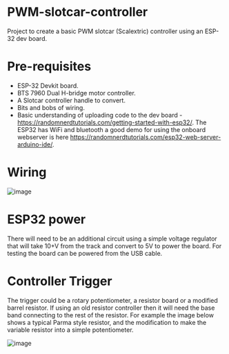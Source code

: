 # PWM-slotcar-controller
Project to create a basic PWM slotcar (Scalextric) controller using an ESP-32 dev board.

# Pre-requisites
- ESP-32 Devkit board.
- BTS 7960 Dual H-bridge motor controller.
- A Slotcar controller handle to convert.
- Bits and bobs of wiring.
- Basic understanding of uploading code to the dev board - https://randomnerdtutorials.com/getting-started-with-esp32/. The ESP32 has WiFi and bluetooth a good demo for using the onboard webserver is here https://randomnerdtutorials.com/esp32-web-server-arduino-ide/.

# Wiring

![image](https://user-images.githubusercontent.com/58425116/223165165-bd816452-1110-48b5-a136-a6db579d64a1.png)

# ESP32 power
There will need to be an additional circuit using a simple voltage regulator that will take 10+V from the track and convert to 5V to power the board. For testing the board can be powered from the USB cable.

# Controller Trigger
The trigger could be a rotary potentiometer, a resistor board or a modified barrel resistor. If using an old resistor controller then it will need the base band connecting to the rest of the resistor. For example the image below shows a typical Parma style resistor, and the modification to make the variable resistor into a simple potentiometer.

![image](https://user-images.githubusercontent.com/58425116/223164797-4c20bdc1-1c4f-499e-ab69-b8096d39cf82.png)

